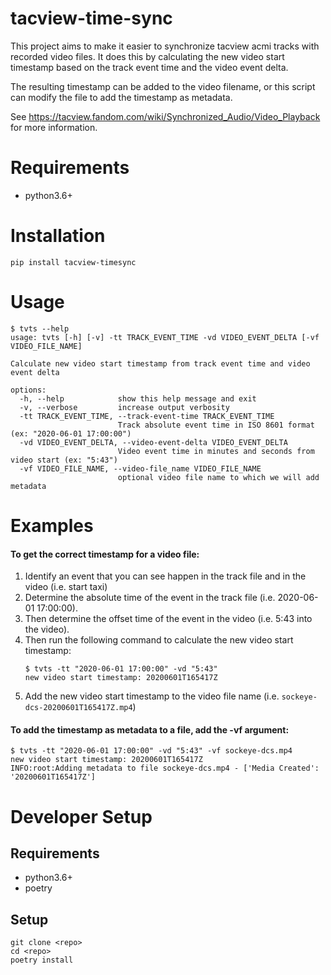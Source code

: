 # tacview-time-sync
This project aims to make it easier to synchronize tacview acmi tracks with recorded video files. 
It does this by calculating the new video start timestamp based on the track event time and the video event delta.

The resulting timestamp can be added to the video filename, or this script can modify the file to add the
timestamp as metadata.

See https://tacview.fandom.com/wiki/Synchronized_Audio/Video_Playback for more information.

# Requirements
- python3.6+

# Installation
`pip install tacview-timesync`

# Usage
```
$ tvts --help 
usage: tvts [-h] [-v] -tt TRACK_EVENT_TIME -vd VIDEO_EVENT_DELTA [-vf VIDEO_FILE_NAME]

Calculate new video start timestamp from track event time and video event delta

options:
  -h, --help            show this help message and exit
  -v, --verbose         increase output verbosity
  -tt TRACK_EVENT_TIME, --track-event-time TRACK_EVENT_TIME
                        Track absolute event time in ISO 8601 format (ex: "2020-06-01 17:00:00")
  -vd VIDEO_EVENT_DELTA, --video-event-delta VIDEO_EVENT_DELTA
                        Video event time in minutes and seconds from video start (ex: "5:43")
  -vf VIDEO_FILE_NAME, --video-file_name VIDEO_FILE_NAME
                        optional video file name to which we will add metadata
```

# Examples

#### To get the correct timestamp for a video file:
1. Identify an event that you can see happen in the track file and in the video (i.e. start taxi)
2. Determine the absolute time of the event in the track file (i.e. 2020-06-01 17:00:00).
3. Then determine the offset time of the event in the video (i.e. 5:43 into the video).
4. Then run the following command to calculate the new video start timestamp:
    ```
    $ tvts -tt "2020-06-01 17:00:00" -vd "5:43"
    new video start timestamp: 20200601T165417Z
    ```
5. Add the new video start timestamp to the video file name (i.e. `sockeye-dcs-20200601T165417Z.mp4`)

#### To add the timestamp as metadata to a file, add the -vf argument:
```
$ tvts -tt "2020-06-01 17:00:00" -vd "5:43" -vf sockeye-dcs.mp4
new video start timestamp: 20200601T165417Z
INFO:root:Adding metadata to file sockeye-dcs.mp4 - ['Media Created': '20200601T165417Z']
```

# Developer Setup

## Requirements
- python3.6+
- poetry

## Setup
```
git clone <repo>
cd <repo>
poetry install
```
